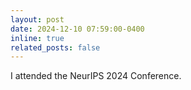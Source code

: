 ```yaml
---
layout: post
date: 2024-12-10 07:59:00-0400
inline: true
related_posts: false
---
```


I attended the NeurIPS 2024 Conference.
